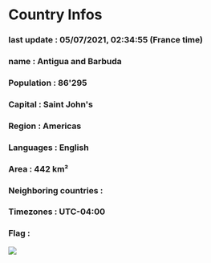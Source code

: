 # Country  Infos
### last update : 05/07/2021, 02:34:55 (France time)

### name : Antigua and Barbuda
### Population : 86'295
### Capital : Saint John's
### Region : Americas
### Languages : English
### Area : 442 km²
### Neighboring countries : 
### Timezones : UTC-04:00

### Flag :
![](https://restcountries.eu/data/atg.svg)